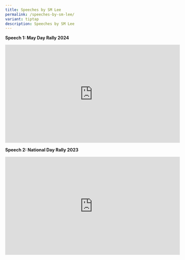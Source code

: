 ```yaml
---
title: Speeches by SM Lee
permalink: /speeches-by-sm-lee/
variant: tiptap
description: Speeches by SM Lee
---
```

<p><strong>Speech 1: May Day Rally 2024</strong>
</p>
<div class="iframe-wrapper">
<iframe height="315" width="560" allowfullscreen="true" frameborder="0" src="https://www.youtube.com/embed/wSWBC4qCfjo?si=UU5dyKCqkJPYkt7a"></iframe>
</div>
<p><strong>Speech 2: National Day Rally 2023</strong>
</p>
<div class="iframe-wrapper">
<iframe height="315" width="560" allowfullscreen="true" frameborder="0" src="https://www.youtube.com/embed/lb71dcKmjSQ?si=HnCB7WP7h5c4BItI"></iframe>
</div>
<p></p>